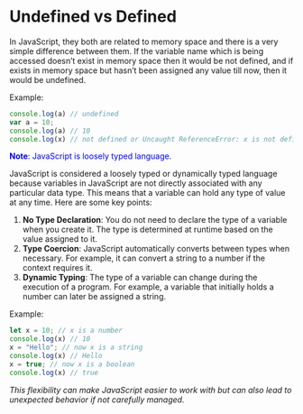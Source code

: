 # Undefined vs Defined

In JavaScript, they both are related to memory space and there is a very simple difference between them. If the variable name which is being accessed doesn’t exist in memory space then it would be not defined, and if exists in memory space but hasn’t been assigned any value till now, then it would be undefined.

Example:

```js
console.log(a) // undefined
var a = 10;
console.log(a) // 10
console.log(x) // not defined or Uncaught ReferenceError: x is not defined
```

<span style="color:blue">**Note**: JavaScript is loosely typed language.</span>

JavaScript is considered a loosely typed or dynamically typed language because variables in JavaScript are not directly associated with any particular data type. This means that a variable can hold any type of value at any time. Here are some key points:

1. **No Type Declaration**: You do not need to declare the type of a variable when you create it. The type is determined at runtime based on the value assigned to it.
2. **Type Coercion**: JavaScript automatically converts between types when necessary. For example, it can convert a string to a number if the context requires it.
3. **Dynamic Typing**: The type of a variable can change during the execution of a program. For example, a variable that initially holds a number can later be assigned a string.

Example:

```js
let x = 10; // x is a number
console.log(x) // 10
x = "Hello"; // now x is a string
console.log(x) // Hello
x = true; // now x is a boolean
console.log(x) // true
```

*This flexibility can make JavaScript easier to work with but can also lead to unexpected behavior if not carefully managed.*